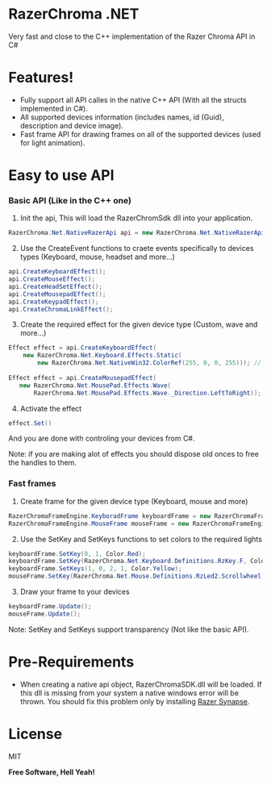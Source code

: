 # RazerChroma .NET

Very fast and close to the C++ implementation of the Razer Chroma API in C#

# Features!

  - Fully support all API calles in the native C++ API (With all the structs implemented in C#).
  - All supported devices information (includes names, id (Guid), description and device image).
  - Fast frame API for drawing frames on all of the supported devices (used for light animation).


# Easy to use API
### Basic API (Like in the C++ one)

1. Init the api, This will load the RazerChromSdk dll into your application.
```csharp
RazerChroma.Net.NativeRazerApi api = new RazerChroma.Net.NativeRazerApi();
```
2. Use the CreateEvent functions to craete events specifically to devices types (Keyboard, mouse, headset and more...)
```csharp
api.CreateKeyboardEffect();
api.CreateMouseEffect();
api.CreateHeadSetEffect();
api.CreateMousepadEffect();
api.CreateKeypadEffect();
api.CreateChromaLinkEffect();
```
3. Create the required effect for the given device type (Custom, wave and more...)
```csharp
Effect effect = api.CreateKeyboardEffect(
    new RazerChroma.Net.Keyboard.Effects.Static(
        new RazerChroma.Net.NativeWin32.ColorRef(255, 0, 0, 255))); // Static red keyboard effect
        
Effect effect = api.CreateMousepadEffect(
   new RazerChroma.Net.MousePad.Effects.Wave(
       RazerChroma.Net.MousePad.Effects.Wave._Direction.LeftToRight));
```
4. Activate the effect
```csharp
effect.Set()
```
  And you are done with controling your devices from C#.
  
  Note: if you are making alot of effects you should dispose old onces to free the handles to them.

### Fast frames 

1. Create frame for the given device type (Keyboard, mouse and more)
```csharp
RazerChromaFrameEngine.KeyboradFrame keyboardFrame = new RazerChromaFrameEngine.KeyboradFrame(api);
RazerChromaFrameEngine.MouseFrame mouseFrame = new RazerChromaFrameEngine.MouseFrame(api);
```
2. Use the SetKey and SetKeys functions to set colors to the required lights
```csharp
keyboardFrame.SetKey(0, 1, Color.Red);
keyboardFrame.SetKey(RazerChroma.Net.Keyboard.Definitions.RzKey.F, Color.Green);
keyboardFrame.SetKeys(1, 0, 2, 1, Color.Yellow);
mouseFrame.SetKey(RazerChroma.Net.Mouse.Definitions.RzLed2.Scrollwheel, Color.Purple);
```
3. Draw your frame to your devices 
```csharp
keyboardFrame.Update();
mouseFrame.Update();
```
Note: SetKey and SetKeys support transparency (Not like the basic API). 

# Pre-Requirements

- When creating a native api object, RazerChromaSDK.dll will be loaded.
If this dll is missing from your system a native windows error will be thrown.
You should fix this problem only by installing  [Razer Synapse](https://www.razer.com/synapse-3).

# License


MIT


**Free Software, Hell Yeah!**


